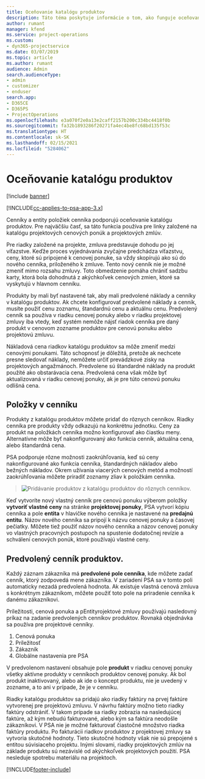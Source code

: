 ```yaml
---
title: Oceňovanie katalógu produktov
description: Táto téma poskytuje informácie o tom, ako funguje oceňovanie produktov v katalógu Dynamics 365 Project Service Automation (PSA).
author: rumant
manager: kfend
ms.service: project-operations
ms.custom:
- dyn365-projectservice
ms.date: 03/07/2019
ms.topic: article
ms.author: rumant
audience: Admin
search.audienceType:
- admin
- customizer
- enduser
search.app:
- D365CE
- D365PS
- ProjectOperations
ms.openlocfilehash: e3a070f2e0a13e2caff2157b200c334bc4418f0b
ms.sourcegitcommit: fa32b1893286f20271fa4ec4be8fc68bd135f53c
ms.translationtype: HT
ms.contentlocale: sk-SK
ms.lasthandoff: 02/15/2021
ms.locfileid: "5284062"
---
```

# <a name="product-catalog-pricing"></a>Oceňovanie katalógu produktov 

[!include [banner](../includes/psa-now-project-operations.md)]

[!INCLUDE[cc-applies-to-psa-app-3.x](../includes/cc-applies-to-psa-app-3x.md)]


Cenníky a entity položiek cenníka podporujú oceňovanie katalógu produktov. Pre najväčšiu časť, sa táto funkcia používa pre linky založené na katalógu projektových cenových ponúk a projektových zmlúv.

Pre riadky založené na projekte, zmluva predstavuje dohodu po jej víťazstve. Keďže proces vyjednávania zvyčajne predchádza víťazstvu, ceny, ktoré sú pripojené k cenovej ponuke, sa vždy skopírujú ako sú do nového cenníka, priloženého k zmluve. Tento nový cenník nie je možné zmeniť mimo rozsahu zmluvy. Toto obmedzenie pomáha chrániť sadzbu karty, ktorá bola dohodnutá z akýchkoľvek cenových zmien, ktoré sa vyskytujú v hlavnom cenníku.

Produkty by mali byť nastavené tak, aby mali predvolené náklady a cenníky v katalógu produktov. Ak chcete konfigurovať predvolené náklady a cenník, musíte použiť cenu zoznamu, štandardnú cenu a aktuálnu cenu. Predvolený cenník sa používa v riadku cenovej ponuky alebo v riadku projektovej zmluvy iba vtedy, keď systém nemôže nájsť riadok cenníka pre daný produkt v cenovom zozname produktov pre cenovú ponuku alebo projektovú zmluvu.

Nákladová cena riadkov katalógu produktov sa môže zmeniť medzi cenovými ponukami. Táto schopnosť je dôležitá, pretože ak nechcete presne sledovať náklady, nemôžete určiť prevádzkové zisky na projektových angažmánoch. Predvolene sú štandardné náklady na produkt použíté ako obstarávacia cena. Predvolená cena však môže byť aktualizovaná v riadku cenovej ponuky, ak je pre túto cenovú ponuku odlišná cena.

## <a name="price-list-items"></a>Položky v cenníku

Produkty z katalógu produktov môžete pridať do rôznych cenníkov. Riadky cenníka pre produkty vždy odkazujú na konkrétnu jednotku. Ceny za produkt na položkách cenníka možno konfigurovať ako čiastku meny. Alternatívne môže byť nakonfigurovaný ako funkcia cenník, aktuálna cena, alebo štandardná cena.

PSA podporuje rôzne možnosti zaokrúhľovania, keď sú ceny nakonfigurované ako funkcia cenníka, štandardných nákladov alebo bežných nákladov. Okrem užívania viacerých cenových metód a možností zaokrúhľovania môžete priradiť zoznamy zliav k položkám cenníka. 

> ![Pridávanie produktov z katalógu produktov do rôznych cenníkov.](media/basic-guide-16.png)

Keď vytvoríte nový vlastný cenník pre cenovú ponuku výberom položky **vytvoriť vlastné ceny** na stránke **projektovej ponuky**, PSA vytvorí kópiu cenníka a pole **entita** v hlavičke nového cenníka je nastavené na **predajnú entitu**. Názov nového cenníka sa pripojí k názvu cenovej ponuky a časovej pečiatky. Môžete tiež použiť názov nového cenníka a názov cenovej ponuky vo vlastných pracovných postupoch na spustenie dodatočnej revízie a schválení cenových ponúk, ktoré používajú vlastné ceny.

 
## <a name="default-product-price-list"></a>Predvolený cenník produktov.
Každý záznam zákazníka má **predvolené pole cenníka**, kde môžete zadať cenník, ktorý zodpovedá mene zákazníka. V zariadení PSA sa v tomto poli automaticky nezadá predvolená hodnota. Ak existuje vlastná cenová zmluva s konkrétnym zákazníkom, môžete použiť toto pole na priradenie cenníka k danému zákazníkovi.

Príležitosti, cenová ponuka a pEntityrojektové zmluvy používajú nasledovný príkaz na zadanie predvolených cenníkov produktov. Rovnaká objednávka sa používa pre projektové cenníky.

1.  Cenová ponuka
2.  Príležitosť
3.  Zákazník
4.  Globálne nastavenia pre PSA

V predvolenom nastavení obsahuje pole **produkt** v riadku cenovej ponuky všetky aktívne produkty v cenníkoch produktov cenovej ponuky. Ak bol produkt inaktivovaný, alebo ak ide o koncept produktu, nie je uvedený v zozname, a to ani v prípade, že je v cenníku. 

Riadky katalógu produktov sa pridajú ako riadky faktúry na prvej faktúre vytvorenej pre projektovú zmluvu. V návrhu faktúry možno tieto riadky faktúry odstrániť. V takom prípade sa riadky zobrazia na nasledujúcej faktúre, až kým nebudú fakturované, alebo kým sa faktúra neodošle zákazníkovi. V PSA nie je možné fakturovať čiastočné množstvo riadka faktúry produktu. Po fakturácii riadkov produktov z projektovej zmluvy sa vytvoria skutočné hodnoty. Tieto skutočné hodnoty však nie sú prepojené s entitou súvisiaceho projektu. Inými slovami, riadky projektových zmlúv na základe produktu sú nezávislé od akýchkoľvek projektových použití. PSA nesleduje spotrebu materiálu na projektoch.


[!INCLUDE[footer-include](../includes/footer-banner.md)]